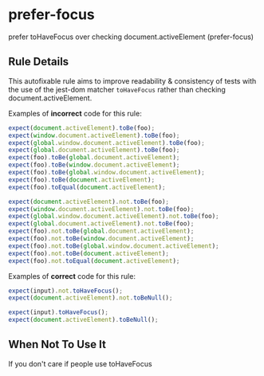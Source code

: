 # prefer-focus

prefer toHaveFocus over checking document.activeElement (prefer-focus)

## Rule Details

This autofixable rule aims to improve readability & consistency of tests with
the use of the jest-dom matcher `toHaveFocus` rather than checking
document.activeElement.

Examples of **incorrect** code for this rule:

```js
expect(document.activeElement).toBe(foo);
expect(window.document.activeElement).toBe(foo);
expect(global.window.document.activeElement).toBe(foo);
expect(global.document.activeElement).toBe(foo);
expect(foo).toBe(global.document.activeElement);
expect(foo).toBe(window.document.activeElement);
expect(foo).toBe(global.window.document.activeElement);
expect(foo).toBe(document.activeElement);
expect(foo).toEqual(document.activeElement);

expect(document.activeElement).not.toBe(foo);
expect(window.document.activeElement).not.toBe(foo);
expect(global.window.document.activeElement).not.toBe(foo);
expect(global.document.activeElement).not.toBe(foo);
expect(foo).not.toBe(global.document.activeElement);
expect(foo).not.toBe(window.document.activeElement);
expect(foo).not.toBe(global.window.document.activeElement);
expect(foo).not.toBe(document.activeElement);
expect(foo).not.toEqual(document.activeElement);
```

Examples of **correct** code for this rule:

```js
expect(input).not.toHaveFocus();
expect(document.activeElement).not.toBeNull();

expect(input).toHaveFocus();
expect(document.activeElement).toBeNull();
```

## When Not To Use It

If you don't care if people use toHaveFocus
